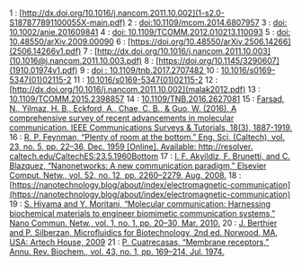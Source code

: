 1 : [http://dx.doi.org/10.1016/j.nancom.2011.10.002](1-s2.0-S187877891100055X-main.pdf)
2 : [doi:10.1109/mcom.2014.6807957](J62.pdf)
3 : [doi: 10.1002/anie.201609841](leigh2016.pdf)
4 : [doi: 10.1109/TCOMM.2012.010213.110093](A_Physical_Channel_Model_for_Nanoscale_Neuro-Spike_Communications.pdf)
5 : [doi: 10.48550/arXiv.2009.00090](2009.00090v1.pdf)
6 : [https://doi.org/10.48550/arXiv.2506.14266](2506.14266v1.pdf)
7 : [http://dx.doi.org/10.1016/j.nancom.2011.10.003](10.1016@j.nancom.2011.10.003.pdf) 
8 : [https://doi.org/10.1145/3290607](1910.01974v1.pdf)
9 : [doi : 10.1109/tnb.2017.2707482 ](Diffusion-Based_Model_for_Synaptic_Molecular_Communication_Channel.pdf)
10 : [10.1016/s0169-5347(01)02115-2](crespi2001.pdf)
11 : [10.1016/s0169-5347(01)02115-2](crespi2001.pdf)
12 : [http://dx.doi.org/10.1016/j.nancom.2011.10.002](malak2012.pdf)
13 : [10.1109/TCOMM.2015.2398857](unluturk2015.pdf)
14 : [10.1109/TNB.2016.2627081](unluturk2016.pdf)
15 : [Farsad, N., Yilmaz, H. B., Eckford, A., Chae, C. B., & Guo, W. (2016). A comprehensive survey of recent advancements in molecular communication. IEEE Communications Surveys & Tutorials, 18(3), 1887-1919.](A_Comprehensive_Survey_of_Recent_Advancements_in_Molecular_Communication.pdf)
16 : [R. P. Feynman, “Plenty of room at the bottom,” Eng. Sci. (Caltech), vol. 23, no. 5, pp. 22–36, Dec. 1959 [Online]. Available: http://resolver. caltech.edu/CaltechES:23.5.1960Bottom](1960Bottom.pdf)
17 : [I. F. Akyildiz, F. Brunetti, and C. Blazquez, “Nanonetworks: A new communication paradigm,” Elsevier Comput. Netw., vol. 52, no. 12, pp. 2260–2279, Aug. 2008.]()
18 : [https://nanotechnology.blog/about/index/electromagnetic-communication](https://nanotechnology.blog/about/index/electromagnetic-communication)
19 : [S. Hiyama and Y. Moritani, “Molecular communication: Harnessing
biochemical materials to engineer biomimetic communication systems,”
Nano Commun. Netw., vol. 1, no. 1, pp. 20–30, Mar. 2010.]()
20 : [J. Berthier and P. Silberzan, Microfluidics for Biotechnology, 2nd ed. Norwood, MA, USA: Artech House, 2009]()
21 : [P. Cuatrecasas, “Membrane receptors,” Annu. Rev. Biochem., vol. 43, no. 1, pp. 169–214, Jul. 1974.]()
